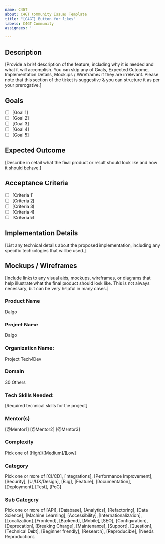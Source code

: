 ```yaml
---
name: C4GT
about: C4GT Community Issues Template
title: "[C4GT] Button for likes"
labels: C4GT Community
assignees: ''

---
```


## Description
[Provide a brief description of the feature, including why it is needed and what it will accomplish. You can skip any of Goals, Expected Outcome, Implementation Details, Mockups / Wireframes if they are irrelevant. Please note that this section of the ticket is suggestive & you can structure it as per your prerogative.]

## Goals
- [ ] [Goal 1]
- [ ] [Goal 2]
- [ ] [Goal 3]
- [ ] [Goal 4]
- [ ] [Goal 5]

## Expected Outcome
[Describe in detail what the final product or result should look like and how it should behave.]

## Acceptance Criteria
- [ ] [Criteria 1]
- [ ] [Criteria 2]
- [ ] [Criteria 3]
- [ ] [Criteria 4]
- [ ] [Criteria 5]

## Implementation Details
[List any technical details about the proposed implementation, including any specific technologies that will be used.]

## Mockups / Wireframes
[Include links to any visual aids, mockups, wireframes, or diagrams that help illustrate what the final product should look like. This is not always necessary, but can be very helpful in many cases.]


### Product Name
Dalgo


### Project Name
Dalgo


### Organization Name:
Project Tech4Dev

### Domain
30 Others

### Tech Skills Needed:
[Required technical skills for the project]

### Mentor(s)
[@Mentor1] [@Mentor2] [@Mentor3]

### Complexity
Pick one of [High]/[Medium]/[Low]

### Category
Pick one or more of [CI/CD], [Integrations], [Performance Improvement], [Security], [UI/UX/Design], [Bug], [Feature], [Documentation], [Deployment], [Test], [PoC]

### Sub Category
Pick one or more of [API], [Database], [Analytics], [Refactoring], [Data Science], [Machine Learning], [Accessibility], [Internationalization], [Localization], [Frontend], [Backend], [Mobile], [SEO], [Configuration], [Deprecation], [Breaking Change], [Maintenance], [Support], [Question], [Technical Debt], [Beginner friendly], [Research], [Reproducible], [Needs Reproduction].
